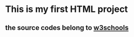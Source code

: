 # This is my first HTML project

## the source codes belong to [w3schools](https://www.w3schools.com)
